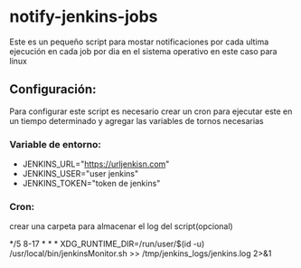 # notify-jenkins-jobs

Este es un pequeño script para mostar notificaciones por cada ultima ejecución en cada job por dia en el sistema operativo en este caso para linux

## Configuración: 

Para configurar este script es necesario crear un cron para ejecutar este en un tiempo determinado y agregar las variables de tornos necesarias

### Variable de entorno: 

- JENKINS_URL="https://urljenkisn.com"
- JENKINS_USER="user jenkins"
- JENKINS_TOKEN="token de jenkins"

### Cron: 
crear una carpeta para almacenar el log del script(opcional)

*/5 8-17 * * *  XDG_RUNTIME_DIR=/run/user/$(id -u) /usr/local/bin/jenkinsMonitor.sh >> /tmp/jenkins_logs/jenkins.log 2>&1
